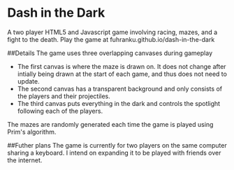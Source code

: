 # Dash in the Dark
A two player HTML5 and Javascript game involving racing, mazes, and a fight to the death. Play the game at fuhranku.github.io/dash-in-the-dark

##Details
The game uses three overlapping canvases during gameplay
* The first canvas is where the maze is drawn on. It does not change after intially being drawn at the start of each game, and thus does not need to update.
* The second canvas has a transparent background and only consists of the players and their projectiles.
* The third canvas puts everything in the dark and controls the spotlight following each of the players.

The mazes are randomly generated each time the game is played using Prim's algorithm.

##Futher plans
The game is currently for two players on the same computer sharing a keyboard. I intend on expanding it to be played with friends over the internet.
